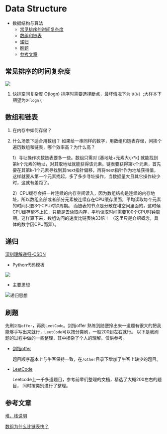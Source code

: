 # Data Structure
* 数据结构与算法
    * [常见排序的时间复杂度](#常见排序的时间复杂度)
    * [数组和链表](#数组和链表)
    * [递归](#递归)
    * [刷题](#刷题)
    * [参考文章](#参考文章)
## 常见排序的时间复杂度
![](_v_images/20200925210756931_32728.png)

1. 快排空间复杂度 O(logn) 
    排序时需要选择断点，最坏情况下为 `O(N) `;大样本下期望为`O(logn)`;

## 数组和链表

1. 在内存中如何存储？
2. 什么场景下适合用数组？
如果给一串同样的数字，用数组和链表存储，问挨个遍历数组和链表，哪个效率高？为什么高？

    1）寻址操作次数链表要多一些。数组只需对 [基地址+元素大小*k] 就能找到第k个元素的地址，对其取地址就能获得该元素。链表要获得第k个元素，首先要在其第k-1个元素寻找到其next指针偏移，再将next指针作为地址获得值，这样就要从第一个元素找起，多了多步寻址操作，当数据量大且其它操作较少时，这就有差距了。

    2）CPU缓存会把一片连续的内存空间读入，因为数组结构是连续的内存地址，所以数组全部或者部分元素被连续存在CPU缓存里面，平均读取每个元素的时间只要3个CPU时钟周期。   而链表的节点是分散在堆空间里面的，这时候CPU缓存帮不上忙，只能是去读取内存，平均读取时间需要100个CPU时钟周期。这样算下来，数组访问的速度比链表快33倍！ （这里只是介绍概念，具体的数字因CPU而异）。

## 递归
[深刻理解递归-CSDN](https://blog.csdn.net/ZT7524/article/details/102761502)
- Python代码模板

![](_v_images/20200925210823960_1457.png)
- 主要思想

![递归思想](_v_images/20200918213547476_8124.png)

## 刷题
先刷`剑指offer`，再刷`LeetCode`。剑指offer 熟练到随便拎出来一道题有很大的把我能够手写出来就行，`LeetCode`可以按分类刷，一般200到左右就行。
以下是我刷题的过程中做的一些整理，其中掺杂了个人的理解。仅供参考。

- [剑指offer](https://github.com/tzhou2018/swordToOffer)

    题目顺序基本上与牛客保持一致，在`/other`目录下增加了牛客上缺少的题目。

- [LeetCode](https://github.com/tzhou2018/LeetCode)

    Leetcode上一千多道题目，参考前辈们整理的文档，精选了大概200左右的题目， 同时按类别进行了整理。

## 参考文章
[堆，栈说明](https://www.cnblogs.com/kevinGaoblog/archive/2012/03/23/2413102.html)

[数组为什么比链表快？](https://blog.csdn.net/islandww/article/details/72511737)
